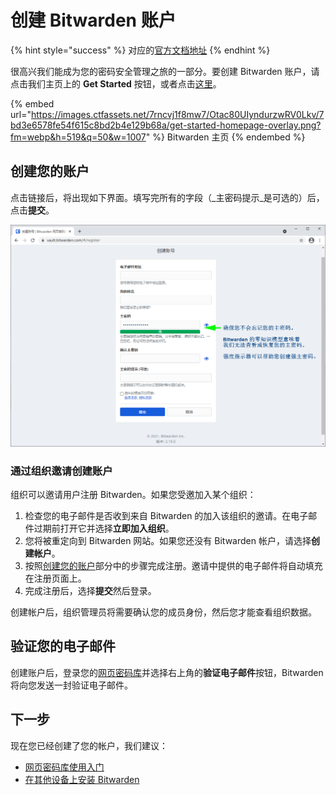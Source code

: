 # 创建 Bitwarden 账户

{% hint style="success" %}
对应的[官方文档地址](https://bitwarden.com/help/article/create-bitwarden-account/)
{% endhint %}

很高兴我们能成为您的密码安全管理之旅的一部分。要创建 Bitwarden 账户，请点击我们主页上的 **Get Started** 按钮，或者点击[这里](https://vault.bitwarden.com/#/register)。

{% embed url="https://images.ctfassets.net/7rncvj1f8mw7/Otac80UIyndurzwRV0Lkv/7bd3e6578fe54f615c8bd2b4e129b68a/get-started-homepage-overlay.png?fm=webp&h=519&q=50&w=1007" %}
Bitwarden 主页
{% endembed %}

## 创建您的账户 <a href="#create-your-account" id="create-your-account"></a>

点击链接后，将出现如下界面。填写完所有的字段（_主密码提示_是可选的）后，点击**提交**。

![创建您的账户](../.gitbook/assets/create-account-screen-overlay.png)

### 通过组织邀请创建账户 <a href="#create-an-account-from-an-organization-invite" id="create-an-account-from-an-organization-invite"></a>

组织可以邀请用户注册 Bitwarden。如果您受邀加入某个组织：

1. 检查您的电子邮件是否收到来自 Bitwarden 的加入该组织的邀请。在电子邮件过期前打开它并选择**立即加入组织**。
2. 您将被重定向到 Bitwarden 网站。如果您还没有 Bitwarden 帐户，请选择**创建帐户**。
3. 按照[创建您的账户](create-bitwarden-account.md#create-your-account)部分中的步骤完成注册。邀请中提供的电子邮件将自动填充在注册页面上。
4. 完成注册后，选择**提交**然后登录。

创建帐户后，组织管理员将需要确认您的成员身份，然后您才能查看组织数据。

## 验证您的电子邮件 <a href="#verify-your-email" id="verify-your-email"></a>

创建账户后，登录您的[网页密码库](https://vault.bitwarden.com/)并选择右上角的**验证电子邮件**按钮，Bitwarden 将向您发送一封验证电子邮件。

## 下一步 <a href="#next-steps" id="next-steps"></a>

现在您已经创建了您的帐户，我们建议：

* [网页密码库使用入门](../password-manager/getting-started/getting-started-webvault.md)
* [在其他设备上安装 Bitwarden](https://bitwarden.com/download/)
